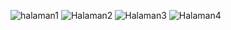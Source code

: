 ![halaman1](https://github.com/user-attachments/assets/da0f6e92-fadd-437e-a794-66565eb26ba1)
![Halaman2](https://github.com/user-attachments/assets/04b8dac9-e6cc-43f3-b2f3-b2f371b37dae)
![Halaman3](https://github.com/user-attachments/assets/bce3a42e-fd3a-402f-887b-2b2b83902310)
![Halaman4](https://github.com/user-attachments/assets/0e8ae71b-232e-4f2b-9108-4d36749e87ec)
